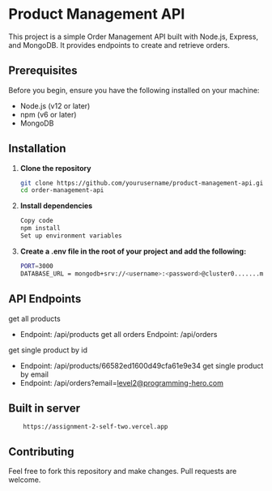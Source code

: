 # Product Management API

This project is a simple Order Management API built with Node.js, Express, and MongoDB. It provides endpoints to create and retrieve orders.

## Prerequisites

Before you begin, ensure you have the following installed on your machine:

- Node.js (v12 or later)
- npm (v6 or later)
- MongoDB

## Installation

1. **Clone the repository**

   ```sh
   git clone https://github.com/yourusername/product-management-api.git
   cd order-management-api

2. **Install dependencies**

    ```sh
    Copy code
    npm install
    Set up environment variables

3. **Create a .env file in the root of your project and add the following:**

    ```sh
    PORT=3000
    DATABASE_URL = mongodb+srv://<username>:<password>@cluster0.......mongodb.net/<database name>?retryWrites=true&w=majority&appName=Cluster0

## API Endpoints
get all products
- Endpoint: /api/products
get all orders
Endpoint: /api/orders

get single product by id
- Endpoint: /api/products/66582ed1600d49cfa61e9e34
get single product by email
- Endpoint: /api/orders?email=level2@programming-hero.com

## Built in server
        https://assignment-2-self-two.vercel.app 

## Contributing
Feel free to fork this repository and make changes. Pull requests are welcome.
